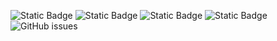 ![Static Badge](https://img.shields.io/badge/blacklists-61-000000) ![Static Badge](https://img.shields.io/badge/blacklisted-2935700-cc0000) ![Static Badge](https://img.shields.io/badge/whitelisted-2251-00CC00) ![Static Badge](https://img.shields.io/badge/streaming_blacklist-28107-000000) ![GitHub issues](https://img.shields.io/github/issues/fabriziosalmi/blacklists)
